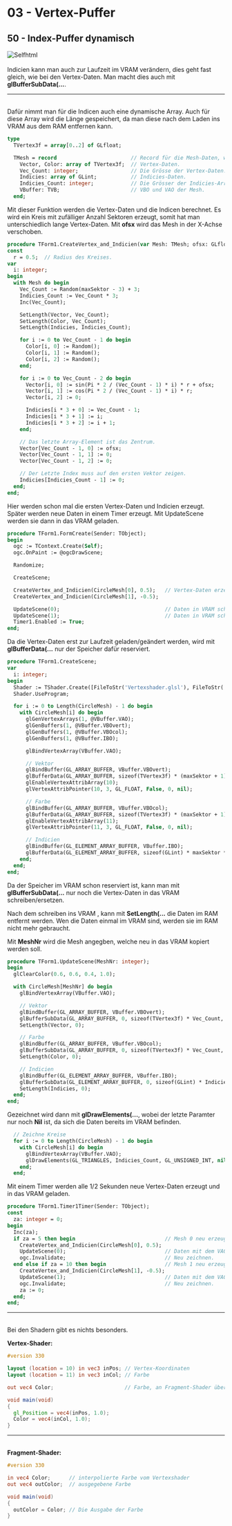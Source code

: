 # 03 - Vertex-Puffer
## 50 - Index-Puffer dynamisch

<img src="image.png" alt="Selfhtml"><br><br>
Indicien kann man auch zur Laufzeit im VRAM verändern, dies geht fast gleich, wie bei den Vertex-Daten.
Man macht dies auch mit <b>glBufferSubData(...</b>.
<hr><br>
Dafür nimmt man für die Indicen auch eine dynamische Array.
Auch für diese Array wird die Länge gespeichert, da man diese nach dem Laden ins VRAM aus dem RAM entfernen kann.

```pascal
type
  TVertex3f = array[0..2] of GLfloat;

  TMesh = record                        // Record für die Mesh-Daten, welcher auch size enthält.
    Vector, Color: array of TVertex3f;  // Vertex-Daten.
    Vec_Count: integer;                 // Die Grösse der Vertex-Daten.
    Indicies: array of GLint;           // Indicies-Daten.
    Indicies_Count: integer;            // Die Grösser der Indicies-Array.
    VBuffer: TVB;                       // VBO und VAO der Mesh.
  end;
```

Mit dieser Funktion werden die Vertex-Daten und die Indicen berechnet.
Es wird ein Kreis mit zufälliger Anzahl Sektoren erzeugt, somit hat man unterschiedlich lange Vertex-Daten.
Mit <b>ofsx</b> wird das Mesh in der X-Achse verschoben.

```pascal
procedure TForm1.CreateVertex_and_Indicien(var Mesh: TMesh; ofsx: GLfloat);
const
  r = 0.5;  // Radius des Kreises.
var
  i: integer;
begin
  with Mesh do begin
    Vec_Count := Random(maxSektor - 3) + 3;
    Indicies_Count := Vec_Count * 3;
    Inc(Vec_Count);

    SetLength(Vector, Vec_Count);
    SetLength(Color, Vec_Count);
    SetLength(Indicies, Indicies_Count);

    for i := 0 to Vec_Count - 1 do begin
      Color[i, 0] := Random();
      Color[i, 1] := Random();
      Color[i, 2] := Random();
    end;

    for i := 0 to Vec_Count - 2 do begin
      Vector[i, 0] := sin(Pi * 2 / (Vec_Count - 1) * i) * r + ofsx;
      Vector[i, 1] := cos(Pi * 2 / (Vec_Count - 1) * i) * r;
      Vector[i, 2] := 0;

      Indicies[i * 3 + 0] := Vec_Count - 1;
      Indicies[i * 3 + 1] := i;
      Indicies[i * 3 + 2] := i + 1;
    end;

    // Das letzte Array-Element ist das Zentrum.
    Vector[Vec_Count - 1, 0] := ofsx;
    Vector[Vec_Count - 1, 1] := 0;
    Vector[Vec_Count - 1, 2] := 0;

    // Der Letzte Index muss auf den ersten Vektor zeigen.
    Indicies[Indicies_Count - 1] := 0;
  end;
end;
```

Hier werden schon mal die ersten Vertex-Daten und Indicien erzeugt.
Später werden neue Daten in einem Timer erzeugt.
Mit UpdateScene werden sie dann in das VRAM geladen.

```pascal
procedure TForm1.FormCreate(Sender: TObject);
begin
  ogc := TContext.Create(Self);
  ogc.OnPaint := @ogcDrawScene;

  Randomize;

  CreateScene;

  CreateVertex_and_Indicien(CircleMesh[0], 0.5);   // Vertex-Daten erzeugen.
  CreateVertex_and_Indicien(CircleMesh[1], -0.5);

  UpdateScene(0);                                  // Daten in VRAM schreiben.
  UpdateScene(1);                                  // Daten in VRAM schreiben.
  Timer1.Enabled := True;
end;
```

Da die Vertex-Daten erst zur Laufzeit geladen/geändert werden, wird mit <b>glBufferData(...</b> nur der Speicher dafür reserviert.

```pascal
procedure TForm1.CreateScene;
var
  i: integer;
begin
  Shader := TShader.Create([FileToStr('Vertexshader.glsl'), FileToStr('Fragmentshader.glsl')]);
  Shader.UseProgram;

  for i := 0 to Length(CircleMesh) - 1 do begin
    with CircleMesh[i] do begin
      glGenVertexArrays(1, @VBuffer.VAO);
      glGenBuffers(1, @VBuffer.VBOvert);
      glGenBuffers(1, @VBuffer.VBOcol);
      glGenBuffers(1, @VBuffer.IBO);

      glBindVertexArray(VBuffer.VAO);

      // Vektor
      glBindBuffer(GL_ARRAY_BUFFER, VBuffer.VBOvert);
      glBufferData(GL_ARRAY_BUFFER, sizeof(TVertex3f) * (maxSektor + 1), nil, GL_DYNAMIC_DRAW); // Nur Speicher reservieren.
      glEnableVertexAttribArray(10);
      glVertexAttribPointer(10, 3, GL_FLOAT, False, 0, nil);

      // Farbe
      glBindBuffer(GL_ARRAY_BUFFER, VBuffer.VBOcol);
      glBufferData(GL_ARRAY_BUFFER, sizeof(TVertex3f) * (maxSektor + 1), nil, GL_DYNAMIC_DRAW);
      glEnableVertexAttribArray(11);
      glVertexAttribPointer(11, 3, GL_FLOAT, False, 0, nil);

      // Indicien
      glBindBuffer(GL_ELEMENT_ARRAY_BUFFER, VBuffer.IBO);
      glBufferData(GL_ELEMENT_ARRAY_BUFFER, sizeof(GLint) * maxSektor * 3, nil, GL_DYNAMIC_DRAW);
    end;
  end;
end;
```

Da der Speicher im VRAM schon reserviert ist, kann man mit <b>glBufferSubData(...</b> nur noch die Vertex-Daten in das VRAM schreiben/ersetzen.

Nach dem schreiben ins VRAM , kann mit <b>SetLength(...</b> die Daten im RAM entfernt werden.
Wen die Daten einmal im VRAM sind, werden sie im RAM nicht mehr gebraucht.

Mit <b>MeshNr</b> wird die Mesh angegben, welche neu in das VRAM kopiert werden soll.

```pascal
procedure TForm1.UpdateScene(MeshNr: integer);
begin
  glClearColor(0.6, 0.6, 0.4, 1.0);

  with CircleMesh[MeshNr] do begin
    glBindVertexArray(VBuffer.VAO);

    // Vektor
    glBindBuffer(GL_ARRAY_BUFFER, VBuffer.VBOvert);
    glBufferSubData(GL_ARRAY_BUFFER, 0, sizeof(TVertex3f) * Vec_Count, Pointer(Vector)); 
    SetLength(Vector, 0);                                                                

    // Farbe
    glBindBuffer(GL_ARRAY_BUFFER, VBuffer.VBOcol);
    glBufferSubData(GL_ARRAY_BUFFER, 0, sizeof(TVertex3f) * Vec_Count, Pointer(Color));
    SetLength(Color, 0);

    // Indicien
    glBindBuffer(GL_ELEMENT_ARRAY_BUFFER, VBuffer.IBO);
    glBufferSubData(GL_ELEMENT_ARRAY_BUFFER, 0, sizeof(GLint) * Indicies_Count, Pointer(Indicies)); // Daten ins VRAM schreiben.
    SetLength(Indicies, 0);                                                                         // Daten im RAM entfernen.
  end;
end;
```

Gezeichnet wird dann mit <b>glDrawElements(...</b>, wobei der letzte Paramter nur noch <b>Nil</b> ist, da sich die Daten bereits im VRAM befinden.

```pascal
  // Zeichne Kreise
  for i := 0 to Length(CircleMesh) - 1 do begin
    with CircleMesh[i] do begin
      glBindVertexArray(VBuffer.VAO);
      glDrawElements(GL_TRIANGLES, Indicies_Count, GL_UNSIGNED_INT, nil);  // Hier Nil
    end;
  end;
```

Mit einem Timer werden alle 1/2 Sekunden neue Vertex-Daten erzeugt und in das VRAM geladen.

```pascal
procedure TForm1.Timer1Timer(Sender: TObject);
const
  za: integer = 0;
begin
  Inc(za);
  if za = 5 then begin                             // Mesh 0 neu erzeugen und laden
    CreateVertex_and_Indicien(CircleMesh[0], 0.5);
    UpdateScene(0);                                // Daten mit dem VAO 0 binden.
    ogc.Invalidate;                                // Neu zeichnen.
  end else if za = 10 then begin                   // Mesh 1 neu erzeugen und laden
    CreateVertex_and_Indicien(CircleMesh[1], -0.5);
    UpdateScene(1);                                // Daten mit dem VAO 1 binden
    ogc.Invalidate;                                // Neu zeichnen.
    za := 0;
  end;
end;
```

<hr><br>
Bei den Shadern gibt es nichts besonders.

<b>Vertex-Shader:</b>

```glsl
#version 330

layout (location = 10) in vec3 inPos; // Vertex-Koordinaten
layout (location = 11) in vec3 inCol; // Farbe

out vec4 Color;                       // Farbe, an Fragment-Shader übergeben

void main(void)
{
  gl_Position = vec4(inPos, 1.0);
  Color = vec4(inCol, 1.0);
}

```

<hr><br>
<b>Fragment-Shader:</b>

```glsl
#version 330

in vec4 Color;      // interpolierte Farbe vom Vertexshader
out vec4 outColor;  // ausgegebene Farbe

void main(void)
{
  outColor = Color; // Die Ausgabe der Farbe
}

```


